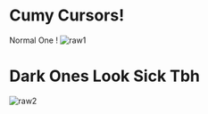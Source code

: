 # Cumy Cursors!
Normal One !
![raw1](https://github.com/user-attachments/assets/8768d5e2-95d5-4704-a9ec-c092cbbd4b89)
# Dark Ones Look Sick Tbh
![raw2](https://github.com/user-attachments/assets/fe376b48-56b0-47f6-978d-d8c542bc129d)
